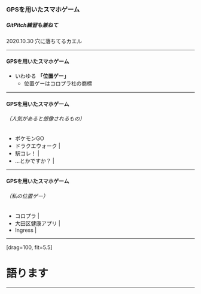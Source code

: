 ### GPSを用いたスマホゲーム
##### GitPitch練習も兼ねて


2020.10.30 穴に落ちてるカエル

---
#### GPSを用いたスマホゲーム

- いわゆる **「位置ゲー」**
  - 位置ゲーはコロプラ社の商標

---

#### GPSを用いたスマホゲーム
###### （人気があると想像されるもの）

- ポケモンGO
- ドラクエウォーク |
- 駅コレ！ |
- …とかですか？ |

---

#### GPSを用いたスマホゲーム
###### （私の位置ゲー）

- コロプラ |
- 大田区健康アプリ |
- Ingress |

---

[drag=100, fit=5.5]

# 語ります


---

